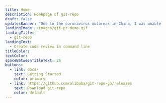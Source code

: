 ```yaml
---
title: Home
description: Homepage of git-repo
draft: false
updatesBanner: "Due to the coronavirus outbreak in China, I was unable to attend 'Git Merge 2020 conference' as a speaker in Los Angels on March 4, 2020. The content of the speech is shared in the blog here: [AGit-Flow and git-repo](/en/2020/03/agit-flow-and-git-repo/)"
landingImage: /images/git-pr-demo.gif
landingTitle:
  - git-repo
landingText:
  - Create code review in command line
titleColor:
textColor:
spaceBetweenTitleText: 25
buttons:
  - link: docs/
    text: Getting Started
    color: primary
  - link: https://github.com/alibaba/git-repo-go/releases
    text: Download git-repo
    color: default
---
```


